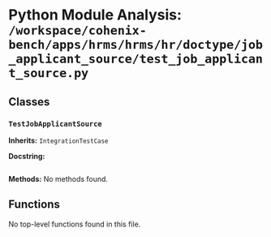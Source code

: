 # Python Module Analysis: `/workspace/cohenix-bench/apps/hrms/hrms/hr/doctype/job_applicant_source/test_job_applicant_source.py`

## Classes

### `TestJobApplicantSource`
**Inherits:** `IntegrationTestCase`


**Docstring:**
```

```

**Methods:**
No methods found.




## Functions

No top-level functions found in this file.
